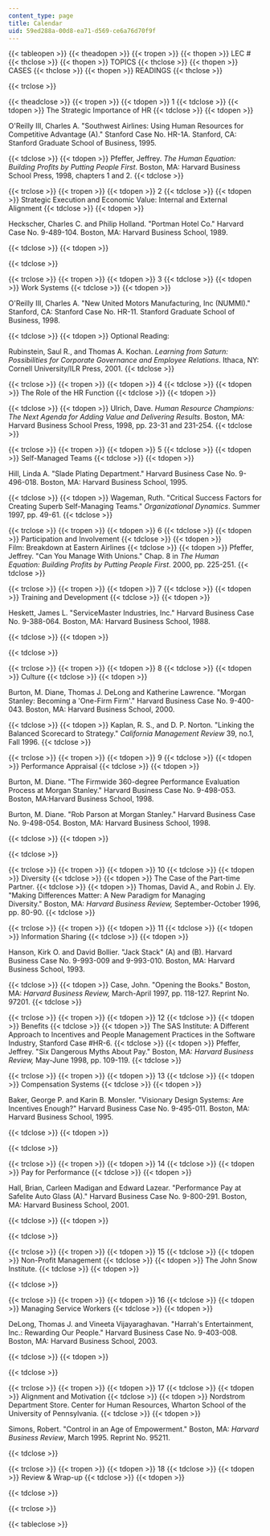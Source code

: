```yaml
---
content_type: page
title: Calendar
uid: 59ed288a-00d8-ea71-d569-ce6a76d70f9f
---
```


{{< tableopen >}}
{{< theadopen >}}
{{< tropen >}}
{{< thopen >}}
LEC #
{{< thclose >}}
{{< thopen >}}
TOPICS
{{< thclose >}}
{{< thopen >}}
CASES
{{< thclose >}}
{{< thopen >}}
READINGS
{{< thclose >}}

{{< trclose >}}

{{< theadclose >}}
{{< tropen >}}
{{< tdopen >}}
1
{{< tdclose >}}
{{< tdopen >}}
The Strategic Importance of HR
{{< tdclose >}}
{{< tdopen >}}


O'Reilly III, Charles A. "Southwest Airlines: Using Human Resources for Competitive Advantage (A)." Stanford Case No. HR-1A. Stanford, CA: Stanford Graduate School of Business, 1995.


{{< tdclose >}}
{{< tdopen >}}
Pfeffer, Jeffrey. _The Human Equation: Building Profits by Putting People First_. Boston, MA: Harvard Business School Press, 1998, chapters 1 and 2.
{{< tdclose >}}

{{< trclose >}}
{{< tropen >}}
{{< tdopen >}}
2
{{< tdclose >}}
{{< tdopen >}}
Strategic Execution and Economic Value: Internal and External Alignment
{{< tdclose >}}
{{< tdopen >}}


Heckscher, Charles C. and Philip Holland. "Portman Hotel Co." Harvard Case No. 9-489-104. Boston, MA: Harvard Business School, 1989.


{{< tdclose >}}
{{< tdopen >}}

{{< tdclose >}}

{{< trclose >}}
{{< tropen >}}
{{< tdopen >}}
3
{{< tdclose >}}
{{< tdopen >}}
Work Systems
{{< tdclose >}}
{{< tdopen >}}


O'Reilly III, Charles A. "New United Motors Manufacturing, Inc (NUMMI)." Stanford, CA: Stanford Case No. HR-11. Stanford Graduate School of Business, 1998.


{{< tdclose >}}
{{< tdopen >}}
Optional Reading:  
  
Rubinstein, Saul R., and Thomas A. Kochan. _Learning from Saturn: Possibilities for Corporate Governance and Employee Relations_. Ithaca, NY: Cornell University/ILR Press, 2001.
{{< tdclose >}}

{{< trclose >}}
{{< tropen >}}
{{< tdopen >}}
4
{{< tdclose >}}
{{< tdopen >}}
The Role of the HR Function
{{< tdclose >}}
{{< tdopen >}}

{{< tdclose >}}
{{< tdopen >}}
Ulrich, Dave. _Human Resource Champions: The Next Agenda for Adding Value and Delivering Results_. Boston, MA: Harvard Business School Press, 1998, pp. 23-31 and 231-254.
{{< tdclose >}}

{{< trclose >}}
{{< tropen >}}
{{< tdopen >}}
5
{{< tdclose >}}
{{< tdopen >}}
Self-Managed Teams
{{< tdclose >}}
{{< tdopen >}}


Hill, Linda A. "Slade Plating Department." Harvard Business Case No. 9-496-018. Boston, MA: Harvard Business School, 1995.


{{< tdclose >}}
{{< tdopen >}}
Wageman, Ruth. "Critical Success Factors for Creating Superb Self-Managing Teams." _Organizational Dynamics_. Summer 1997, pp. 49-61.
{{< tdclose >}}

{{< trclose >}}
{{< tropen >}}
{{< tdopen >}}
6
{{< tdclose >}}
{{< tdopen >}}
Participation and Involvement
{{< tdclose >}}
{{< tdopen >}}
Film: Breakdown at Eastern Airlines
{{< tdclose >}}
{{< tdopen >}}
Pfeffer, Jeffrey. "Can You Manage With Unions." Chap. 8 in _The Human Equation: Building Profits by Putting People First_. 2000, pp. 225-251.
{{< tdclose >}}

{{< trclose >}}
{{< tropen >}}
{{< tdopen >}}
7
{{< tdclose >}}
{{< tdopen >}}
Training and Development
{{< tdclose >}}
{{< tdopen >}}


Heskett, James L. "ServiceMaster Industries, Inc." Harvard Business Case No. 9-388-064. Boston, MA: Harvard Business School, 1988.


{{< tdclose >}}
{{< tdopen >}}

{{< tdclose >}}

{{< trclose >}}
{{< tropen >}}
{{< tdopen >}}
8
{{< tdclose >}}
{{< tdopen >}}
Culture
{{< tdclose >}}
{{< tdopen >}}


Burton, M. Diane, Thomas J. DeLong and Katherine Lawrence. "Morgan Stanley: Becoming a 'One-Firm Firm'." Harvard Business Case No. 9-400-043. Boston, MA: Harvard Business School, 2000.


{{< tdclose >}}
{{< tdopen >}}
Kaplan, R. S., and D. P. Norton. "Linking the Balanced Scorecard to Strategy." _California Management Review_ 39, no.1, Fall 1996.
{{< tdclose >}}

{{< trclose >}}
{{< tropen >}}
{{< tdopen >}}
9
{{< tdclose >}}
{{< tdopen >}}
Performance Appraisal
{{< tdclose >}}
{{< tdopen >}}


Burton, M. Diane. "The Firmwide 360-degree Performance Evaluation Process at Morgan Stanley." Harvard Business Case No. 9-498-053. Boston, MA:Harvard Business School, 1998.

Burton, M. Diane. "Rob Parson at Morgan Stanley." Harvard Business Case No. 9-498-054. Boston, MA: Harvard Business School, 1998.


{{< tdclose >}}
{{< tdopen >}}

{{< tdclose >}}

{{< trclose >}}
{{< tropen >}}
{{< tdopen >}}
10
{{< tdclose >}}
{{< tdopen >}}
Diversity
{{< tdclose >}}
{{< tdopen >}}
The Case of the Part-time Partner.
{{< tdclose >}}
{{< tdopen >}}
Thomas, David A., and Robin J. Ely. "Making Differences Matter: A New Paradigm for Managing Diversity." Boston, MA: _Harvard Business Review,_ September-October 1996, pp. 80-90.
{{< tdclose >}}

{{< trclose >}}
{{< tropen >}}
{{< tdopen >}}
11
{{< tdclose >}}
{{< tdopen >}}
Information Sharing
{{< tdclose >}}
{{< tdopen >}}


Hanson, Kirk O. and David Bollier. "Jack Stack" (A) and (B). Harvard Business Case No. 9-993-009 and 9-993-010. Boston, MA: Harvard Business School, 1993.


{{< tdclose >}}
{{< tdopen >}}
Case, John. "Opening the Books." Boston, MA: _Harvard Business Review,_ March-April 1997, pp. 118-127. Reprint No. 97201.
{{< tdclose >}}

{{< trclose >}}
{{< tropen >}}
{{< tdopen >}}
12
{{< tdclose >}}
{{< tdopen >}}
Benefits
{{< tdclose >}}
{{< tdopen >}}
The SAS Institute: A Different Approach to Incentives and People Management Practices in the Software Industry, Stanford Case #HR-6.
{{< tdclose >}}
{{< tdopen >}}
Pfeffer, Jeffrey. "Six Dangerous Myths About Pay." Boston, MA: _Harvard Business Review,_ May-June 1998, pp. 109-119.
{{< tdclose >}}

{{< trclose >}}
{{< tropen >}}
{{< tdopen >}}
13
{{< tdclose >}}
{{< tdopen >}}
Compensation Systems
{{< tdclose >}}
{{< tdopen >}}


Baker, George P. and Karin B. Monsler. "Visionary Design Systems: Are Incentives Enough?" Harvard Business Case No. 9-495-011. Boston, MA: Harvard Business School, 1995.


{{< tdclose >}}
{{< tdopen >}}

{{< tdclose >}}

{{< trclose >}}
{{< tropen >}}
{{< tdopen >}}
14
{{< tdclose >}}
{{< tdopen >}}
Pay for Performance
{{< tdclose >}}
{{< tdopen >}}


Hall, Brian, Carleen Madigan and Edward Lazear. "Performance Pay at Safelite Auto Glass (A)." Harvard Business Case No. 9-800-291. Boston, MA: Harvard Business School, 2001.


{{< tdclose >}}
{{< tdopen >}}

{{< tdclose >}}

{{< trclose >}}
{{< tropen >}}
{{< tdopen >}}
15
{{< tdclose >}}
{{< tdopen >}}
Non-Profit Management
{{< tdclose >}}
{{< tdopen >}}
The John Snow Institute.
{{< tdclose >}}
{{< tdopen >}}

{{< tdclose >}}

{{< trclose >}}
{{< tropen >}}
{{< tdopen >}}
16
{{< tdclose >}}
{{< tdopen >}}
Managing Service Workers
{{< tdclose >}}
{{< tdopen >}}


DeLong, Thomas J. and Vineeta Vijayaraghavan. "Harrah's Entertainment, Inc.: Rewarding Our People." Harvard Business Case No. 9-403-008. Boston, MA: Harvard Business School, 2003.


{{< tdclose >}}
{{< tdopen >}}

{{< tdclose >}}

{{< trclose >}}
{{< tropen >}}
{{< tdopen >}}
17
{{< tdclose >}}
{{< tdopen >}}
Alignment and Motivation
{{< tdclose >}}
{{< tdopen >}}
Nordstrom Department Store. Center for Human Resources, Wharton School of the University of Pennsylvania.
{{< tdclose >}}
{{< tdopen >}}


Simons, Robert. "Control in an Age of Empowerment." Boston, MA: _Harvard Business Review_, March 1995. Reprint No. 95211.


{{< tdclose >}}

{{< trclose >}}
{{< tropen >}}
{{< tdopen >}}
18
{{< tdclose >}}
{{< tdopen >}}
Review & Wrap-up
{{< tdclose >}}
{{< tdopen >}}

{{< tdclose >}}

{{< trclose >}}

{{< tableclose >}}